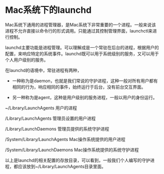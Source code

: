 Mac系统下的launchd
================

Mac系统下通用的进程管理器，是Mac系统下非常重要的一个进程。一般来说该进程不允许直接以命令行的形式调用。只能通过其控制管理界面，launchctl来进行控制。

launchd主要功能是进程管理。可以理解成是一个常驻在后台的进程，根据用户的配置，来响应特定的系统事件。launchd既可以用于系统级别的服务，又可以用于个人用户级别的服务。

在launchd的语境中，常驻进程有两种，

* 一种称为是daemon，也就是我们常说的守护进程，这种一般对所有用户都有相同的行为，响应相同的事件，始终运行于后台，没有前台交互界面。

* 另一种称为是agent，这种是用户级别的服务进程，一般以用户的身份运行。

~/Library/LaunchAgents 用户的进程

/Library/LaunchAgents 管理员设置的用户进程

/Library/LaunchDaemons 管理员提供的系统守护进程

/System/Library/LaunchAgents Mac操作系统提供的用户进程

/System/Library/LaunchDaemons Mac操作系统提供的系统守护进程

以上是launchd的相关配置的存放目录，可以看到，一般我们个人编写的守护进程，都应该放到~/Library/LaunchAgents目录里面。
